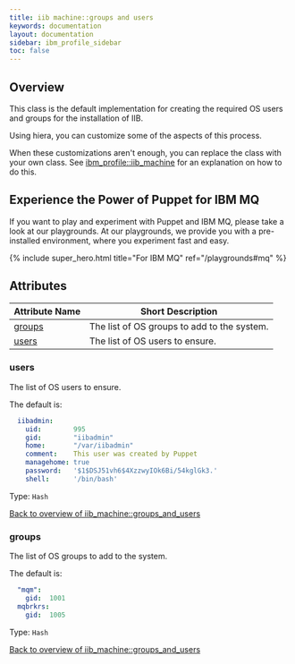 ```yaml
---
title: iib machine::groups and users
keywords: documentation
layout: documentation
sidebar: ibm_profile_sidebar
toc: false
---
```

## Overview

This class is the default implementation for creating the required OS users and groups for the installation of IIB.

Using hiera, you can customize some of the aspects of this process.

When these customizations aren't enough, you can replace the class with your own class. See [ibm_profile::iib_machine](./iib_machine.html) for an explanation on how to do this.





## Experience the Power of Puppet for IBM MQ

If you want to play and experiment with Puppet and IBM MQ, please take a look at our playgrounds. At our playgrounds, we provide you with a pre-installed environment, where you experiment fast and easy.

{% include super_hero.html title="For IBM MQ" ref="/playgrounds#mq" %}


## Attributes



Attribute Name                                  | Short Description                           |
----------------------------------------------- | ------------------------------------------- |
[groups](#iib_machine::groups_and_users_groups) | The list of OS groups to add to the system. |
[users](#iib_machine::groups_and_users_users)   | The list of OS users to ensure.             |




### users<a name='iib_machine::groups_and_users_users'>

The list of OS users to ensure.

The default is:

```yaml
  iibadmin:
    uid:        995
    gid:        "iibadmin"
    home:       "/var/iibadmin"
    comment:    This user was created by Puppet
    managehome: true
    password:   '$1$DSJ51vh6$4XzzwyIOk6Bi/54kglGk3.'
    shell:      '/bin/bash'
```
Type: `Hash`


[Back to overview of iib_machine::groups_and_users](#attributes)

### groups<a name='iib_machine::groups_and_users_groups'>

The list of OS groups to add to the system. 

The default is:

```yaml
  "mqm": 
    gid:  1001
  mqbrkrs: 
    gid:  1005
```
Type: `Hash`


[Back to overview of iib_machine::groups_and_users](#attributes)
